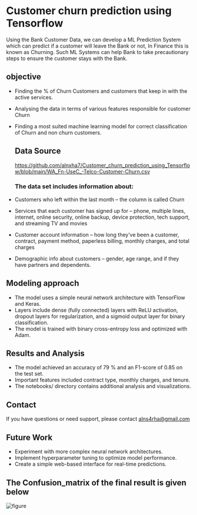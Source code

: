 # Customer churn prediction using Tensorflow

Using the Bank Customer Data, we can develop a ML Prediction System which can predict if a customer will leave the Bank or not, In Finance this is known as Churning.
Such ML Systems can help Bank to take precautionary steps to ensure the customer stays with the Bank.

## objective
* Finding the % of Churn Customers and customers that keep in with the active services.
* Analysing the data in terms of various features responsible for customer Churn
* Finding a most suited machine learning model for correct classification of Churn and non churn customers.

  ## Data Source

  https://github.com/alnxha7/Customer_churn_prediction_using_Tensorflow/blob/main/WA_Fn-UseC_-Telco-Customer-Churn.csv
  
  ### The data set includes information about:
* Customers who left within the last month – the column is called Churn
* Services that each customer has signed up for – phone, multiple lines, internet, online security, online backup, device protection, tech support, and streaming TV and movies
* Customer account information – how long they’ve been a customer, contract, payment method, paperless billing, monthly charges, and total charges
* Demographic info about customers – gender, age range, and if they have partners and dependents.

## Modeling approach

* The model uses a simple neural network architecture with TensorFlow and Keras.
* Layers include dense (fully connected) layers with ReLU activation, dropout layers for regularization, and a sigmoid output layer for binary 
  classification.
* The model is trained with binary cross-entropy loss and optimized with Adam.

 ## Results and Analysis
* The model achieved an accuracy of 79 % and an F1-score of 0.85 on the test set.
* Important features included contract type, monthly charges, and tenure.
* The notebooks/ directory contains additional analysis and visualizations.

## Contact
If you have questions or need support, please contact alns4rha@gmail.com

## Future Work
* Experiment with more complex neural network architectures.
* Implement hyperparameter tuning to optimize model performance.
* Create a simple web-based interface for real-time predictions.

## The Confusion_matrix of the final result is given below
  
![figure](https://github.com/alnxha7/Customer_churn_prediction_using_Tensorflow/assets/129566733/92496593-1c39-4f32-a5f4-56c941d983e1)




